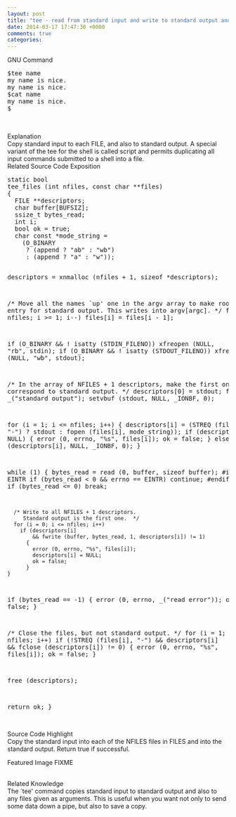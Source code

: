 ```yaml
---
layout: post
title: "tee - read from standard input and write to standard output and files"
date: 2014-03-17 17:47:30 +0000
comments: true
categories: 
---
```


GNU Command
<pre>
$tee name
my name is nice.
my name is nice.
$cat name
my name is nice.
$

</pre>
<br />
Explanation
<br>
Copy standard  input to each  FILE, and also  to standard
output.  A  special variant of  the tee for the  shell is
called script and  permits duplicating all input commands
submitted to a shell into a file.

<br />
Related Source Code Exposition
<pre>
static bool
tee_files (int nfiles, const char **files)
{
  FILE **descriptors;
  char buffer[BUFSIZ];
  ssize_t bytes_read;
  int i;
  bool ok = true;
  char const *mode_string =
    (O_BINARY
     ? (append ? "ab" : "wb")
     : (append ? "a" : "w"));

  descriptors = xnmalloc (nfiles + 1, sizeof *descriptors);

  /* Move all the names `up' one in the argv array to make room for
     the entry for standard output.  This writes into argv[argc].  */
  for (i = nfiles; i >= 1; i--)
    files[i] = files[i - 1];

  if (O_BINARY && ! isatty (STDIN_FILENO))
    xfreopen (NULL, "rb", stdin);
  if (O_BINARY && ! isatty (STDOUT_FILENO))
    xfreopen (NULL, "wb", stdout);

  /* In the array of NFILES + 1 descriptors, make
     the first one correspond to standard output.   */
  descriptors[0] = stdout;
  files[0] = _("standard output");
  setvbuf (stdout, NULL, _IONBF, 0);

  for (i = 1; i <= nfiles; i++)
    {
      descriptors[i] = (STREQ (files[i], "-")
                        ? stdout
                        : fopen (files[i], mode_string));
      if (descriptors[i] == NULL)
        {
          error (0, errno, "%s", files[i]);
          ok = false;
        }
      else
        setvbuf (descriptors[i], NULL, _IONBF, 0);
    }

  while (1)
    {
      bytes_read = read (0, buffer, sizeof buffer);
#ifdef EINTR
      if (bytes_read < 0 && errno == EINTR)
        continue;
#endif
      if (bytes_read <= 0)
        break;

      /* Write to all NFILES + 1 descriptors.
         Standard output is the first one.  */
      for (i = 0; i <= nfiles; i++)
        if (descriptors[i]
            && fwrite (buffer, bytes_read, 1, descriptors[i]) != 1)
          {
            error (0, errno, "%s", files[i]);
            descriptors[i] = NULL;
            ok = false;
          }
    }

  if (bytes_read == -1)
    {
      error (0, errno, _("read error"));
      ok = false;
    }

  /* Close the files, but not standard output.  */
  for (i = 1; i <= nfiles; i++)
    if (!STREQ (files[i], "-")
        && descriptors[i] && fclose (descriptors[i]) != 0)
      {
        error (0, errno, "%s", files[i]);
        ok = false;
      }

  free (descriptors);

  return ok;
}
</pre>
<br />
Source Code Highlight
<br>
Copy the standard input into  each of the NFILES files in
FILES  and  into the  standard  output.   Return true  if
successful.

Featured Image
FIXME

<br />
Related Knowledge
<br>
The  `tee'  command  copies  standard input  to  standard
output and also to any files given as arguments.  This is
useful when  you want not only  to send some  data down a
pipe, but also to save a copy.
